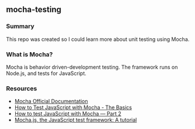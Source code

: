 ## mocha-testing

### Summary
This repo was created so I could learn more about unit testing using Mocha.

### What is Mocha?
Mocha is behavior driven-development testing. The framework runs on Node.js, and tests for JavaScript.

### Resources
* [Mocha Official Documentation](https://mochajs.org/)
* [How to Test JavaScript with Mocha - The Basics](https://codeburst.io/how-to-test-javascript-with-mocha-the-basics-80132324752e)
* [How to test JavaScript with Mocha — Part 2](https://codeburst.io/how-to-test-javascript-with-mocha-part-2-2d83fcb6101a)
* [Mocha.js, the JavaScript test framework: A tutorial](https://blog.logrocket.com/a-quick-and-complete-guide-to-mocha-testing-d0e0ea09f09d/)
